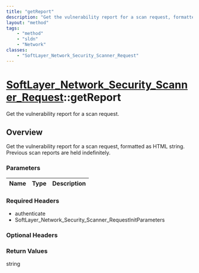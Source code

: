```yaml
---
title: "getReport"
description: "Get the vulnerability report for a scan request, formatted as HTML string. Previous scan reports are held indefinitely."
layout: "method"
tags:
    - "method"
    - "sldn"
    - "Network"
classes:
    - "SoftLayer_Network_Security_Scanner_Request"
---
```

# [SoftLayer_Network_Security_Scanner_Request](/reference/services/SoftLayer_Network_Security_Scanner_Request)::getReport

Get the vulnerability report for a scan request.


## Overview 
Get the vulnerability report for a scan request, formatted as HTML string. Previous scan reports are held indefinitely. 

### Parameters 
|Name | Type | Description |
| --- | --- | --- |


### Required Headers
* authenticate
* SoftLayer_Network_Security_Scanner_RequestInitParameters

### Optional Headers

### Return Values
string

